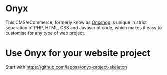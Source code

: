 Onyx
=======
This CMS/eCommerce, formerly know as [Onxshop](https://old.onxshop.com) is unique in strict separation of PHP, HTML, CSS and Javascript code, which makes it easy to customise for any type of web project.

Use Onyx for your website project
==================================

Start with https://github.com/laposa/onyx-project-skeleton
